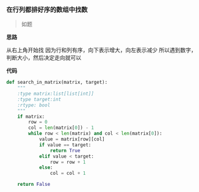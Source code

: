 ### 在行列都排好序的数组中找数
> 如题

**思路**

从右上角开始找
因为行和列有序，向下表示增大，向左表示减少
所以遇到数字，判断大小，然后决定走向就可以

**代码**

```python
def search_in_matrix(matrix, target):
    """
    :type matrix:list[list[int]]
    :type target:int
    :rtype: bool
    """
    if matrix:
        row = 0
        col = len(matrix[0]) - 1
        while row < len(matrix) and col < len(matrix[0]):
            value = matrix[row][col]
            if value == target:
                return True
            elif value < target:
                row = row + 1
            else:
                col = col + 1

    return False
```

